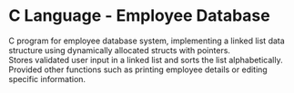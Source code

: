 # C Language - Employee Database  
C program for employee database system, implementing a linked list data structure using dynamically allocated structs with pointers.  
Stores validated user input in a linked list and sorts the list alphabetically.  
Provided other functions such as printing employee details or editing specific information.  
